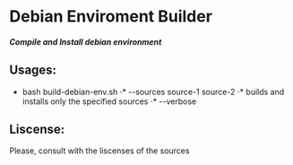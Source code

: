 # Debian Enviroment Builder
##### Compile and Install debian environment




## Usages:
  * bash build-debian-env.sh
     ⋅* --sources source-1 source-2
         ⋅* builds and installs only the specified sources
     ⋅* --verbose
     


## Liscense:
Please, consult with the liscenses of the sources
